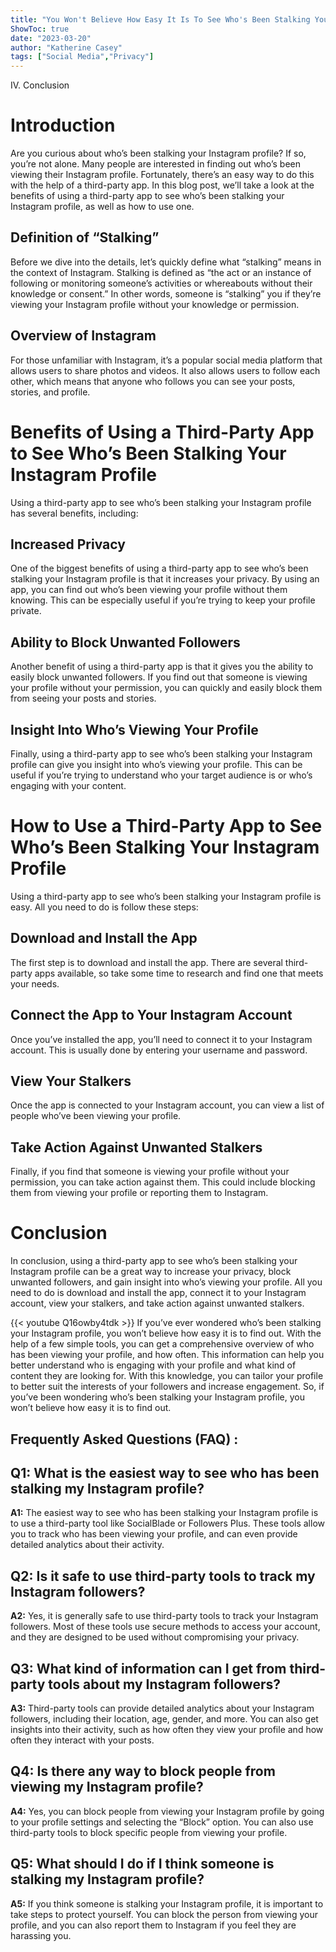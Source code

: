 ```yaml
---
title: "You Won't Believe How Easy It Is To See Who's Been Stalking Your Instagram Profile!"
ShowToc: true 
date: "2023-03-20"
author: "Katherine Casey" 
tags: ["Social Media","Privacy"]
---
```

IV. Conclusion

# Introduction

Are you curious about who’s been stalking your Instagram profile? If so, you’re not alone. Many people are interested in finding out who’s been viewing their Instagram profile. Fortunately, there’s an easy way to do this with the help of a third-party app. In this blog post, we’ll take a look at the benefits of using a third-party app to see who’s been stalking your Instagram profile, as well as how to use one. 

## Definition of “Stalking”

Before we dive into the details, let’s quickly define what “stalking” means in the context of Instagram. Stalking is defined as “the act or an instance of following or monitoring someone’s activities or whereabouts without their knowledge or consent.” In other words, someone is “stalking” you if they’re viewing your Instagram profile without your knowledge or permission. 

## Overview of Instagram

For those unfamiliar with Instagram, it’s a popular social media platform that allows users to share photos and videos. It also allows users to follow each other, which means that anyone who follows you can see your posts, stories, and profile. 

# Benefits of Using a Third-Party App to See Who’s Been Stalking Your Instagram Profile

Using a third-party app to see who’s been stalking your Instagram profile has several benefits, including:

## Increased Privacy

One of the biggest benefits of using a third-party app to see who’s been stalking your Instagram profile is that it increases your privacy. By using an app, you can find out who’s been viewing your profile without them knowing. This can be especially useful if you’re trying to keep your profile private. 

## Ability to Block Unwanted Followers

Another benefit of using a third-party app is that it gives you the ability to easily block unwanted followers. If you find out that someone is viewing your profile without your permission, you can quickly and easily block them from seeing your posts and stories. 

## Insight Into Who’s Viewing Your Profile

Finally, using a third-party app to see who’s been stalking your Instagram profile can give you insight into who’s viewing your profile. This can be useful if you’re trying to understand who your target audience is or who’s engaging with your content. 

# How to Use a Third-Party App to See Who’s Been Stalking Your Instagram Profile

Using a third-party app to see who’s been stalking your Instagram profile is easy. All you need to do is follow these steps:

## Download and Install the App

The first step is to download and install the app. There are several third-party apps available, so take some time to research and find one that meets your needs. 

## Connect the App to Your Instagram Account

Once you’ve installed the app, you’ll need to connect it to your Instagram account. This is usually done by entering your username and password. 

## View Your Stalkers

Once the app is connected to your Instagram account, you can view a list of people who’ve been viewing your profile. 

## Take Action Against Unwanted Stalkers

Finally, if you find that someone is viewing your profile without your permission, you can take action against them. This could include blocking them from viewing your profile or reporting them to Instagram. 

# Conclusion

In conclusion, using a third-party app to see who’s been stalking your Instagram profile can be a great way to increase your privacy, block unwanted followers, and gain insight into who’s viewing your profile. All you need to do is download and install the app, connect it to your Instagram account, view your stalkers, and take action against unwanted stalkers.

{{< youtube Q16owby4tdk >}} 
If you’ve ever wondered who’s been stalking your Instagram profile, you won’t believe how easy it is to find out. With the help of a few simple tools, you can get a comprehensive overview of who has been viewing your profile, and how often. This information can help you better understand who is engaging with your profile and what kind of content they are looking for. With this knowledge, you can tailor your profile to better suit the interests of your followers and increase engagement. So, if you’ve been wondering who’s been stalking your Instagram profile, you won’t believe how easy it is to find out.

## Frequently Asked Questions (FAQ) :
## Q1: What is the easiest way to see who has been stalking my Instagram profile?

**A1:** The easiest way to see who has been stalking your Instagram profile is to use a third-party tool like SocialBlade or Followers Plus. These tools allow you to track who has been viewing your profile, and can even provide detailed analytics about their activity. 

## Q2: Is it safe to use third-party tools to track my Instagram followers?

**A2:** Yes, it is generally safe to use third-party tools to track your Instagram followers. Most of these tools use secure methods to access your account, and they are designed to be used without compromising your privacy. 

## Q3: What kind of information can I get from third-party tools about my Instagram followers?

**A3:** Third-party tools can provide detailed analytics about your Instagram followers, including their location, age, gender, and more. You can also get insights into their activity, such as how often they view your profile and how often they interact with your posts. 

## Q4: Is there any way to block people from viewing my Instagram profile?

**A4:** Yes, you can block people from viewing your Instagram profile by going to your profile settings and selecting the “Block” option. You can also use third-party tools to block specific people from viewing your profile. 

## Q5: What should I do if I think someone is stalking my Instagram profile?

**A5:** If you think someone is stalking your Instagram profile, it is important to take steps to protect yourself. You can block the person from viewing your profile, and you can also report them to Instagram if you feel they are harassing you.




